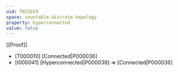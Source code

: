 ```yaml
---
uid: T021819
space: countable-discrete-topology
property: hyperconnected
value: false
---
```

[[Proof]]

* [T000010] [Connected|P000036]
* [I000041] [Hyperconnected|P000039] => [Connected|P000036]


